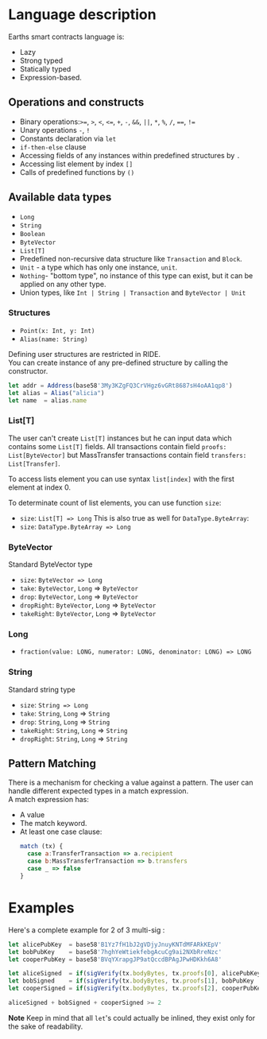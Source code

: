 # Language description

Earths smart contracts language is:

* Lazy
* Strong typed
* Statically typed
* Expression-based.

## Operations and constructs

* Binary operations:`>=`, `>`, `<`, `<=`, `+`, `-`, `&&`, `||`, `*`, `%`, `/`, `==`, `!=`
* Unary operations `-`, `!`
* Constants declaration via `let`
* `if-then-else` clause
* Accessing fields of any instances within predefined structures by `.`
* Accessing list element by index `[]`
* Calls of predefined functions by `()`

## Available data types

* `Long`
* `String`
* `Boolean`
* `ByteVector`
* `List[T]`
* Predefined non-recursive data structure like `Transaction` and `Block`.
* `Unit` - a type which has only one instance, `unit`.
* `Nothing`- "bottom type", no instance of this type can exist, but it can be applied on any other type.
* Union types, like `Int | String | Transaction` and `ByteVector | Unit`

### Structures

* `Point(x: Int, y: Int)`
* `Alias(name: String)`

Defining user structures are restricted in RIDE.  
You can create instance of any pre-defined structure by calling the constructor.

```js
let addr = Address(base58'3My3KZgFQ3CrVHgz6vGRt8687sH4oAA1qp8')
let alias = Alias("alicia")
let name  = alias.name
```

### List\[T\]

The user can't create `List[T]` instances but he can input data which contains some `List[T]` fields. All transactions contain field `proofs: List[ByteVector]` but MassTransfer transactions contain field `transfers: List[Transfer]`.

To access lists element you can use syntax `list[index]` with the first element at index 0.

To determinate count of list elements, you can use function `size`:

* `size`: `List[T] => Long`
  This is also true as well for `DataType.ByteArray`:
* `size`: `DataType.ByteArray => Long`

### ByteVector

Standard ByteVector type

* `size`: `ByteVector => Long`
* `take`: `ByteVector`, `Long` =&gt; `ByteVector`
* `drop`: `ByteVector`, `Long` =&gt; `ByteVector`
* `dropRight`: `ByteVector`, `Long` =&gt; `ByteVector`
* `takeRight`: `ByteVector`, `Long` =&gt; `ByteVector`

### Long

* `fraction(value: LONG, numerator: LONG, denominator: LONG) => LONG`

### String

Standard string type

* `size`: `String => Long`
* `take`: `String`, `Long` =&gt; `String`
* `drop`: `String`, `Long` =&gt; `String`
* `takeRight`: `String`, `Long` =&gt; `String`
* `dropRight`: `String`, `Long` =&gt; `String`

## Pattern Matching

There is a mechanism for checking a value against a pattern. The user can handle different expected types in a match expression.  
A match expression has:

* A value
* The match keyword.
* At least one case clause:
  ```js
  match (tx) {
    case a:TransferTransaction => a.recipient
    case b:MassTransferTransaction => b.transfers
    case _ => false
  }
  ```

# Examples

Here's a complete example for 2 of 3 multi-sig :

```js
let alicePubKey  = base58'B1Yz7fH1bJ2gVDjyJnuyKNTdMFARkKEpV'
let bobPubKey    = base58'7hghYeWtiekfebgAcuCg9ai2NXbRreNzc'
let cooperPubKey = base58'BVqYXrapgJP9atQccdBPAgJPwHDKkh6A8'

let aliceSigned  = if(sigVerify(tx.bodyBytes, tx.proofs[0], alicePubKey  )) then 1 else 0
let bobSigned    = if(sigVerify(tx.bodyBytes, tx.proofs[1], bobPubKey    )) then 1 else 0
let cooperSigned = if(sigVerify(tx.bodyBytes, tx.proofs[2], cooperPubKey )) then 1 else 0

aliceSigned + bobSigned + cooperSigned >= 2
```

**Note** Keep in mind that all `let`'s could actually be inlined, they exist only for the sake of readability.

